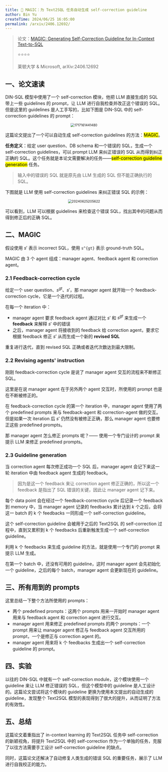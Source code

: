 ```yaml
---
title: 🌙 MAGIC：为 Text2SQL 任务自动生成 self-correction guideline
author: Bin Yu
createTime: 2024/06/25 16:05:00
permalink: /arxiv/2406.12692/
---
```


> 论文：[MAGIC: Generating Self-Correction Guideline for In-Context Text-to-SQL](http://arxiv.org/abs/2406.12692)
>
> ⭐⭐⭐⭐
>
> 莱顿大学 & Microsoft, arXiv:2406.12692

## 一、论文速读

DIN-SQL 模型中使用了一个 self-correction 模块，他把 LLM 直接生成的 SQL 带上一些 guidelines 的 prompt，让 LLM 进行自我检查并改正这个错误的 SQL。但是这里的 guidelines 是人工手写的，比如下图是 DIN-SQL 中的 self-correction guidelines 的 prompt：

<center><img src="https://notebook-img-1304596351.cos.ap-beijing.myqcloud.com/img/1717161441480.png" alt="1717161441480" style="zoom:75%;"></center>

这篇论文提出了一个可以自动生成 self-correction guidelines 的方法：<mark>MAGIC</mark>。

**任务定义**：给定 user question、DB schema 和一个错误的 SQL，生成一个 self-correction guidelines，可以 prompt LLM 来纠正错误的 SQL 从而得到纠正正确的 SQL。这个任务就是本论文需要解决的任务——<mark>self-correction guideline generation</mark> 任务。

> 输入中的错误的 SQL 就是原先由 LLM 生成的 SQL 但不能正确执行的 SQL。

下图就是 LLM 使用 self-correction guidelines 来纠正错误 SQL 的示例：

<center><img src="https://notebook-img-1304596351.cos.ap-beijing.myqcloud.com/img/20240625205622.png" alt="20240625205622" style="zoom:75%;"></center>

可以看到，LLM 可以根据 guidelines 来检查这个错误 SQL，找出其中的问题从而得到修正后的正确 SQL。

## 二、MAGIC

假设使用 $s'$ 表示 incorrect SQL，使用 `s^{gt}` 表示 ground-truth SQL。

MAGIC 由 3 个 agent 组成：manager agent、feedback agent 和 correction agent。

### 2.1 Feedback-correction cycle

给定一个 user question、$s^{gt}$、$s'$，那 manager agent 就开始一个 feedback-correction cycle，它是一个迭代的过程。

在每一个 iteration 中：

- manager agent 要求 feedback agent 通过对比 $s'$ 和 $s^{gt}$ 来生成一个 **feedback** 来解释 $s'$ 中的错误
- 之后，manager agent 将接收到的 feedback 给 correction agent，要求它根据 feedback 修正 $s'$ 从而生成一个新的 **revised SQL**

重复进行迭代，直到 revised SQL 正确或者迭代次数达到最大限制。

### 2.2 Revising agents' instruction

刚刚 feedback-correction cycle 是说了 manager agent 交互的流程来不断修正 SQL。

这里是在说 manager agent 在于另外两个 agent 交互时，所使用的 prompt 也是在不断被修正的。

在 feedback-correction cycle 的第一个 iteration 中，manager agent 使用了两个 predefined prompts 来与 feedback-agent 和 correction-agent 做的交互。但是如果一次 iteration 后 $s'$ 仍然没有被修正正确，那么 manager agent 也要修正这些 predefined prompts。

那 manager agent 怎么修正 prompts 呢？—— 使用一个专门设计的 prompt 来提示 LLM 来修正 predefined prompts。

### 2.3 Guideline generation

当 correction agent 每次修正成功一个 SQL 后，manager agent 会记下来这一轮 iteration 中由 feedback agent 生成的 feedback。

> 因为是这一个 feedback 来让 correction agent 修正正确的，所以这一个 feedback 是指出了 SQL 错误的关键，因此让 manager agent 记下来。

每个 data point 会在经过一个 feedback-correction cycle 后记录一个 feedback 到 memory 中，当 manager agent 记录的 feedbacks 累计达到 $k$ 个之后，会将这一 batch 的 k 个 feedbacks 一同形成一个 self-correction guideline。

这个 self-correction guideline 会被用于之后的 Text2SQL 的 self-correction 过程中，直到又累积到 k 个 feedbacks 后重新触发生成一个 self-correction guideline。

利用 k 个 feedbacks 来生成 guideline 的方法，就是使用一个专门的 prompt 来提示 LLM 生成。

在第一个 batch 中，还没有可用的 guideline，这时 manager agent 会先初始化一个 guideline，之后的每个 batch，manager agent 会更新现在的 guideline。

## 三、所有用到的 prompts

这里总结一下整个方法所使用的 prompts：

- 两个 predefined prompts：这两个 prompts 用来一开始时 manager agent 用来与 feedback agent 和 correction agent 进行交互。
- manager agent 用来修正 predefined prompts 的两个 prompts：一个 prompt 用来让 manager agent 修正与 feedback agent 交互所用的 prompt，一个是修正与 correction agent 的。
- manager agent 用来将 k 个 feedbacks 生成出一个 self-correction guideline 的 prompt。

## 四、实验

以往的 DIN-SQL 中就有一个 self-correction module，这个模块使用一个 guideline 来让 LLM 修正错误的 SQL，但这个模型中的 guideline 是人工设计的。这篇论文尝试将这个模块的 guideline 更换为使用本文提出的自动生成的 guideline，发现整个 Text2SQL 模型的表现得到了很大的提升，从而证明了方法的有效性。

## 五、总结

这篇论文着重指出了 in-context learning 的 Text2SQL 任务中 self-correction 的新颖视角，将提升 Text2SQL 中的 self-correction 作为一个单独的任务，克服了以往方法需要手工设计 self-correction guideline 的缺点。

同时，这篇论文还解决了自动修复人类生成的错误 SQL 的重要任务，展示了 LLM 进行自我校正的能力。
